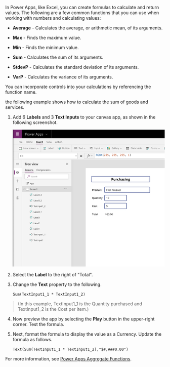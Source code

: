 In Power Apps, like Excel, you can create formulas to calculate and
return values. The following are a few common functions that you can use when working with
numbers and calculating values:

-   **Average** - Calculates the average, or arithmetic mean, of its
    arguments.

-   **Max** - Finds the maximum value.

-   **Min** - Finds the minimum value.

-   **Sum** - Calculates the sum of its arguments.

-   **StdevP** - Calculates the standard deviation of its arguments.

-   **VarP** - Calculates the variance of its arguments.

You can incorporate controls into your calculations by referencing
the function name.

the following example shows how to calculate the sum of goods and services.

1.  Add 6 **Labels** and 3 **Text Inputs** to your canvas app,
    as shown in the following screenshot.

	![Calculation](../media/Calculation.png)

2.  Select the **Label** to the right of "Total".

3.  Change the **Text** property to the following.

    ```powerappsfl
    Sum(TextInput1_1 * TextInput1_2)
    ```

>(In this example, TextInput1_1 is the Quantity purchased and TextInput1_2 is the Cost per item.)

4.  Now preview the app by selecting the **Play** button in the
    upper-right corner. Test the formula.

5.  Next, format the formula to display the value as a Currency. Update
    the formula as follows.
    ```powerappsfl
    Text(Sum(TextInput1_1 * TextInput1_2),"$#,###0.00")
    ```

For more information, see [Power Apps Aggregate Functions](https://docs.microsoft.com/powerapps/maker/canvas-apps/functions/function-aggregates).
